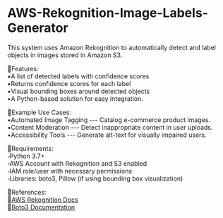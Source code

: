 # AWS-Rekognition-Image-Labels-Generator
This system uses Amazon Rekognition to automatically detect and label objects in images stored in Amazon S3.

📌Features:  
▪️A list of detected labels with confidence scores  
▪️Returns confidence scores for each label  
▪️Visual bounding boxes around detected objects  
▪️A Python-based solution for easy integration.   

📌Example Use Cases:  
▪️Automated Image Tagging ---  Catalog e-commerce product images.  
▪️Content Moderation --- Detect inappropriate content in user uploads.  
▪️Accessibility Tools --- Generate alt-text for visually impaired users.  

📌Requirements:  
▫️Python 3.7+  
▫️AWS Account with Rekognition and S3 enabled  
▫️IAM role/user with necessary permissions  
▫️Libraries: boto3, Pillow (if using bounding box visualization)

📌References:  
🔗[AWS Rekognition Docs](https://docs.aws.amazon.com/rekognition/)  
🔗[Boto3 Documentation](https://boto3.amazonaws.com/v1/documentation/api/latest/index.html)  
